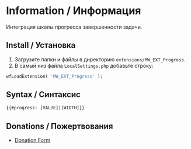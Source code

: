 # Information / Информация

Интеграция шкалы прогресса завершенности задачи.

## Install / Установка

1. Загрузите папки и файлы в директорию `extensions/MW_EXT_Progress`.
2. В самый низ файла `LocalSettings.php` добавьте строку:

```php
wfLoadExtension( 'MW_EXT_Progress' );
```

## Syntax / Синтаксис

```html
{{#progress: [VALUE]|[WIDTH]}}
```

## Donations / Пожертвования

- [Donation Form](https://donation-form.github.io/)
